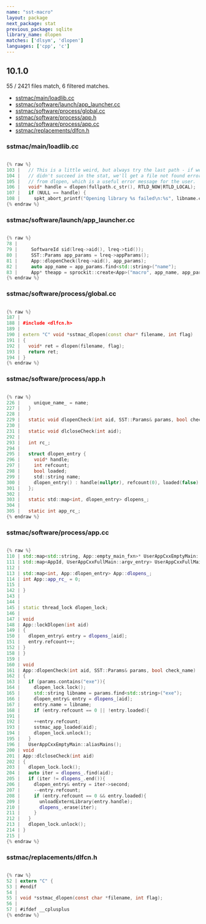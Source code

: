 ```yaml
---
name: "sst-macro"
layout: package
next_package: stat
previous_package: sqlite
library_name: dlopen
matches: ['dlsym', 'dlopen']
languages: ['cpp', 'c']
---
```

## 10.1.0
55 / 2421 files match, 6 filtered matches.

 - [sstmac/main/loadlib.cc](#sstmacmainloadlibcc)
 - [sstmac/software/launch/app_launcher.cc](#sstmacsoftwarelaunchapp_launchercc)
 - [sstmac/software/process/global.cc](#sstmacsoftwareprocessglobalcc)
 - [sstmac/software/process/app.h](#sstmacsoftwareprocessapph)
 - [sstmac/software/process/app.cc](#sstmacsoftwareprocessappcc)
 - [sstmac/replacements/dlfcn.h](#sstmacreplacementsdlfcnh)

### sstmac/main/loadlib.cc

```cpp

{% raw %}
103 |   // This is a little weird, but always try the last path - if we
104 |   // didn't succeed in the stat, we'll get a file not found error
105 |   // from dlopen, which is a useful error message for the user.
106 |   void* handle = dlopen(fullpath.c_str(), RTLD_NOW|RTLD_LOCAL);
107 |   if (NULL == handle) {
108 |     spkt_abort_printf("Opening library %s failed\n:%s", libname.c_str(), dlerror());
{% endraw %}

```
### sstmac/software/launch/app_launcher.cc

```cpp

{% raw %}
78 | 
79 |     SoftwareId sid(lreq->aid(), lreq->tid());
80 |     SST::Params app_params = lreq->appParams();
81 |     App::dlopenCheck(lreq->aid(), app_params);
82 |     auto app_name = app_params.find<std::string>("name");
83 |     App* theapp = sprockit::create<App>("macro", app_name, app_params, sid, os_);
{% endraw %}

```
### sstmac/software/process/global.cc

```cpp

{% raw %}
187 | 
188 | #include <dlfcn.h>
189 | 
190 | extern "C" void *sstmac_dlopen(const char* filename, int flag)
191 | {
192 |   void* ret = dlopen(filename, flag);
193 |   return ret;
194 | }
{% endraw %}

```
### sstmac/software/process/app.h

```c

{% raw %}
226 |     unique_name_ = name;
227 |   }
228 | 
229 |   static void dlopenCheck(int aid, SST::Params& params, bool check_name = true);
230 | 
231 |   static void dlcloseCheck(int aid);
292 | 
293 |   int rc_;
294 | 
295 |   struct dlopen_entry {
296 |     void* handle;
297 |     int refcount;
298 |     bool loaded;
299 |     std::string name;
300 |     dlopen_entry() : handle(nullptr), refcount(0), loaded(false) {}
301 |   };
302 | 
303 |   static std::map<int, dlopen_entry> dlopens_;
304 | 
305 |   static int app_rc_;
{% endraw %}

```
### sstmac/software/process/app.cc

```cpp

{% raw %}
110 | std::map<std::string, App::empty_main_fxn>* UserAppCxxEmptyMain::empty_main_fxns_init_ = nullptr;
111 | std::map<AppId, UserAppCxxFullMain::argv_entry> UserAppCxxFullMain::argv_map_;
112 | 
113 | std::map<int, App::dlopen_entry> App::dlopens_;
114 | int App::app_rc_ = 0;
115 | 
142 | }
143 | 
144 | 
145 | static thread_lock dlopen_lock;
146 | 
147 | void
148 | App::lockDlopen(int aid)
149 | {
150 |   dlopen_entry& entry = dlopens_[aid];
151 |   entry.refcount++;
152 | }
158 | }
159 | 
160 | void
161 | App::dlopenCheck(int aid, SST::Params& params, bool check_name)
162 | {
163 |   if (params.contains("exe")){
164 |     dlopen_lock.lock();
165 |     std::string libname = params.find<std::string>("exe");
166 |     dlopen_entry& entry = dlopens_[aid];
167 |     entry.name = libname;
168 |     if (entry.refcount == 0 || !entry.loaded){
191 | 
192 |     ++entry.refcount;
193 |     sstmac_app_loaded(aid);
194 |     dlopen_lock.unlock();
195 |   }
196 |   UserAppCxxEmptyMain::aliasMains();
200 | void
201 | App::dlcloseCheck(int aid)
202 | {
203 |   dlopen_lock.lock();
204 |   auto iter = dlopens_.find(aid);
205 |   if (iter != dlopens_.end()){
206 |     dlopen_entry& entry = iter->second;
207 |     --entry.refcount;
208 |     if (entry.refcount == 0 && entry.loaded){
209 |       unloadExternLibrary(entry.handle);
210 |       dlopens_.erase(iter);
211 |     }
212 |   }
213 |   dlopen_lock.unlock();
214 | }
215 | 
{% endraw %}

```
### sstmac/replacements/dlfcn.h

```c

{% raw %}
52 | extern "C" {
53 | #endif
54 | 
55 | void *sstmac_dlopen(const char *filename, int flag);
56 | 
57 | #ifdef __cplusplus
{% endraw %}

```
